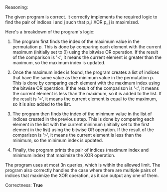 Reasoning:

The given program is correct. It correctly implements the required logic to find the pair of indices i and j such that p_i XOR p_j is maximized.

Here's a breakdown of the program's logic:

1. The program first finds the index of the maximum value in the permutation p. This is done by comparing each element with the current maximum (initially set to 0) using the bitwise OR operation. If the result of the comparison is '<', it means the current element is greater than the maximum, so the maximum index is updated.

2. Once the maximum index is found, the program creates a list of indices that have the same value as the minimum value in the permutation p. This is done by comparing each element with the maximum index using the bitwise OR operation. If the result of the comparison is '<', it means the current element is less than the maximum, so it is added to the list. If the result is '=', it means the current element is equal to the maximum, so it is also added to the list.

3. The program then finds the index of the minimum value in the list of indices created in the previous step. This is done by comparing each element in the list with the current minimum (initially set to the first element in the list) using the bitwise OR operation. If the result of the comparison is '>', it means the current element is less than the minimum, so the minimum index is updated.

4. Finally, the program prints the pair of indices (maximum index and minimum index) that maximize the XOR operation.

The program uses at most 3n queries, which is within the allowed limit. The program also correctly handles the case where there are multiple pairs of indices that maximize the XOR operation, as it can output any one of them.

Correctness: **True**